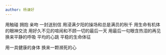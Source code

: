 ```yaml
---
author: 杨谦好
---
```


用触碰 拥抱 亲吻 一封送别信 
用浸满夕阳的操场和总是满员的秋千 
用生命有机体的眼神交流 
用好久不见的喧闹和不顾一切的最后一天 
用最后一句眼含热泪的再见
换来平静的呼吸 平均的心跳 平稳的生命体征 

用一具健康的身体
换来一颗濒死的心
